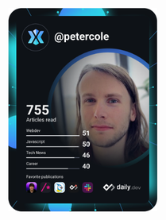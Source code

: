 <a href="https://app.daily.dev/peterjcole"><img src="https://github.com/peterjcole/peterjcole/blob/main/devcard.svg" width="300" alt="Peter Cole's Dev Card"/></a>


<!--
**peterjcole/peterjcole** is a ✨ _special_ ✨ repository because its `README.md` (this file) appears on your GitHub profile.

Here are some ideas to get you started:

- 🔭 I’m currently working on ...
- 🌱 I’m currently learning ...
- 👯 I’m looking to collaborate on ...
- 🤔 I’m looking for help with ...
- 💬 Ask me about ...
- 📫 How to reach me: ...
- 😄 Pronouns: ...
- ⚡ Fun fact: ...
-->

